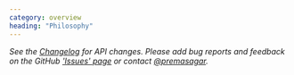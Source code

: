 ```yaml
---
category: overview
heading: "Philosophy"
---
```


<div id="paper"></div>
<script src="https://raw.github.com/dharmafly/pablo/master/examples/testcard/testcard.js"></script>


*See the [Changelog][pablo-changelog] for API changes. Please add bug reports and feedback on the GitHub ['Issues' page][pablo-issues] or contact [@premasagar][prem-twitter].*


[pablo-issues]: https://github.com/dharmafly/pablo/issues
[pablo-changelog]: http://pablojs.com/details/#changelog
[prem-twitter]: https://twitter.com/premasagar